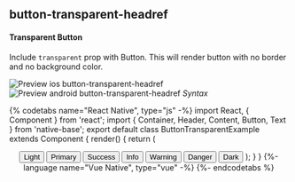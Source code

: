 ## button-transparent-headref
#### Transparent Button

Include <code>transparent</code> prop with Button. This will render button with no border and no background color.<br />

![Preview ios button-transparent-headref](https://github.com/GeekyAnts/NativeBase-KitchenSink/raw/v2.6.1/screenshots/ios/button-transparent.png)
![Preview android button-transparent-headref](https://github.com/GeekyAnts/NativeBase-KitchenSink/raw/v2.6.1/screenshots/android/button-transparent.png)
*Syntax*

{% codetabs name="React Native", type="js" -%}
import React, { Component } from 'react';
import { Container, Header, Content, Button, Text } from 'native-base';
export default class ButtonTransparentExample extends Component {
  render() {
    return (
      <Container>
        <Header />
        <Content>
          <Button transparent light>
            <Text>Light</Text>
          </Button>
          <Button transparent>
            <Text>Primary</Text>
          </Button>
          <Button transparent success>
            <Text>Success</Text>
          </Button>
          <Button transparent info>
            <Text>Info</Text>
          </Button>
          <Button transparent warning>
            <Text>Warning</Text>
          </Button>
          <Button transparent danger>
            <Text>Danger</Text>
          </Button>
          <Button transparent dark>
            <Text>Dark</Text>
          </Button>
        </Content>
      </Container>
    );
  }
}
{%- language name="Vue Native", type="vue" -%}
<template>
  <nb-container>
    <nb-header/>
    <nb-content padder>
      <nb-button transparent light>
        <nb-text>Light</nb-text>
      </nb-button>
      <nb-button transparent info>
        <nb-text>Info</nb-text>
      </nb-button>
      <nb-button transparent primary>
        <nb-text>Primary</nb-text>
      </nb-button>
      <nb-button transparent success>
        <nb-text>Success</nb-text>
      </nb-button>
      <nb-button transparent warning>
        <nb-text>Warning</nb-text>
      </nb-button>
      <nb-button transparent danger>
        <nb-text>Danger</nb-text>
      </nb-button>
      <nb-button transparent dark>
        <nb-text>Dark</nb-text>
      </nb-button>
    </nb-content>
  </nb-container>
</template>
{%- endcodetabs %}
<p> 
    <div id="" class="mobileDevice" style="background: url(&quot;https://docs.nativebase.io/docs/assets/iosphone.png&quot;) no-repeat; padding: 63px 20px 100px 15px; width: 292px; height: 600px;margin:0 auto;float:none;">
        <img src="https://github.com/GeekyAnts/NativeBase-KitchenSink/raw/v2.6.1/screenshots/ios/button-transparent.png" alt="" style="display:block !important" />
    </div>
</p>
<br />
